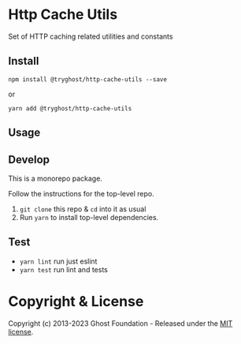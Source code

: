 # Http Cache Utils

Set of HTTP caching related utilities and constants

## Install

`npm install @tryghost/http-cache-utils --save`

or

`yarn add @tryghost/http-cache-utils`

## Usage


## Develop

This is a monorepo package.

Follow the instructions for the top-level repo.
1. `git clone` this repo & `cd` into it as usual
2. Run `yarn` to install top-level dependencies.



## Test

- `yarn lint` run just eslint
- `yarn test` run lint and tests



# Copyright & License 

Copyright (c) 2013-2023 Ghost Foundation - Released under the [MIT license](LICENSE).